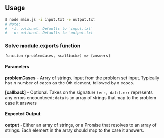 ## Usage

```bash
$ node main.js -i input.txt -o output.txt
# Note:
#  -i: optional. Defaults to 'input.txt'
#  -o: optional. Defaults to 'output.txt'
```

### Solve module.exports function

```
function (problemCases, <callback>) => [answers]
```

#### Parameters

**problemCases** - Array of strings. Input from the problem set input. Typically has *n* number of cases as the 0th element, followed by *n* cases.

**[callback]** - Optional. Takes on the signature `(err, data)`. `err` represents any errors encountered; `data` is an array of strings that map to the problem case it answers

#### Expected Output

**output** - Either an array of strings, or a Promise that resolves to an array of strings. Each element in the array should map to the case it answers.
